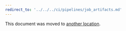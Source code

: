 ```yaml
---
redirect_to: '../../../ci/pipelines/job_artifacts.md'
---
```


This document was moved to [another location](../../../ci/pipelines/job_artifacts.md).

<!-- This redirect file can be deleted February 1, 2021, or later. -->
<!-- Before deletion, see: https://docs.gitlab.com/ee/development/documentation/#move-or-rename-a-page -->
